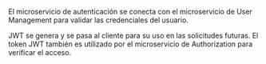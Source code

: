 El microservicio de autenticación se conecta con el microservicio de User Management para validar las credenciales del usuario.

JWT se genera y se pasa al cliente para su uso en las solicitudes futuras. El token JWT también es utilizado por el microservicio de Authorization para verificar el acceso.